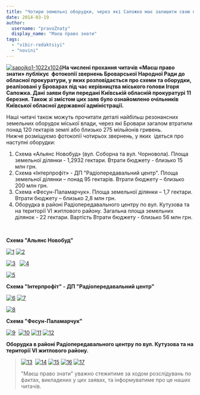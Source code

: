 ```yaml
---
title: "Чотири земельні оборудки, через які Сапожко має залишити свою посаду - ФОТОКОПІЇ"
date: 2014-03-19
author: 
  username: "pravoZnaty"
  display_name: "Маєш право знати"
tags: 
  - "vibir-redaktsiyi"
  - "novini"
---
```


[![sapojko1-1022x1024](https://mpz.brovary.org/wp-content/uploads/2014/03/sapojko1-1022x1024.jpg)](https://mpz.brovary.org/wp-content/uploads/2014/03/sapojko1-1022x1024.jpg)**На числені прохання читачів «Маєш право знати» публікує  фотокопії звернень Броварської Народної Ради до обласної прокуратури, у яких розповідається про схеми та оборудки, реалізовані у Броварах під час керівництва міського голови Ігоря Сапожка. Дані заяви були передані Київській обласній прокуратурі 11 березня. Також зі змістом цих заяв було ознайомлено очільників Київської обласної державної адміністрації.**

Наші читачі також можуть прочитати деталі найбільш резонансних земельних оборудок міської влади, через які Бровари загалом втратили понад 120 гектарів землі або близько 275 мільйонів гривень. Нижче розміщуємо фотокопії чотирьох звернень, у яких  ідеться про наступні оборудки:

1. Схема «Альянс Новобуд» (вул. Соборна та вул. Чорновола). Площа земельної ділянки - 1,2932 гектари. Втрати бюджету - близько 15 млн грн.
2. Схема «Інтерпрофіт» - ДП "Радіопередавальний центр". Площа земельної ділянки – понад 95 гектарів. Втрати бюджету – близько 200 млн грн.
3. Схема «Фесун-Паламарчук». Площа земельної ділянки – 1,7 гектари. Втрати бюджету – близько 2,8 млн грн.
4. Оборудка в районі Радіопередавального центру по вул. Кутузова та на території VI житлового району. Загальна площа земельних ділянок - 22 гектари. Вартість Втрати бюджету - близько 56 млн грн.

 

**Схема "Альянс Новобуд"**

[![1](https://mpz.brovary.org/wp-content/uploads/2014/03/1.jpg)](https://mpz.brovary.org/wp-content/uploads/2014/03/1.jpg) [![2](https://mpz.brovary.org/wp-content/uploads/2014/03/2.jpg)](https://mpz.brovary.org/wp-content/uploads/2014/03/2.jpg)

[![3](https://mpz.brovary.org/wp-content/uploads/2014/03/3.jpg)](https://mpz.brovary.org/wp-content/uploads/2014/03/3.jpg)   [![4](https://mpz.brovary.org/wp-content/uploads/2014/03/4.jpg)](https://mpz.brovary.org/wp-content/uploads/2014/03/4.jpg)

[![5](https://mpz.brovary.org/wp-content/uploads/2014/03/5.jpg)](https://mpz.brovary.org/wp-content/uploads/2014/03/5.jpg)

**Схема "Інтерпрофіт" - ДП "Радіопередавальний центр"**

[![6](https://mpz.brovary.org/wp-content/uploads/2014/03/6.jpg)](https://mpz.brovary.org/wp-content/uploads/2014/03/6.jpg) [![7](https://mpz.brovary.org/wp-content/uploads/2014/03/7.jpg)](https://mpz.brovary.org/wp-content/uploads/2014/03/7.jpg)

[![8](https://mpz.brovary.org/wp-content/uploads/2014/03/8.jpg)](https://mpz.brovary.org/wp-content/uploads/2014/03/8.jpg)

**Схема "Фесун-Паламарчук"**

[![9](https://mpz.brovary.org/wp-content/uploads/2014/03/9.jpg)](https://mpz.brovary.org/wp-content/uploads/2014/03/9.jpg)  [![10](https://mpz.brovary.org/wp-content/uploads/2014/03/10.jpg)](https://mpz.brovary.org/wp-content/uploads/2014/03/10.jpg) [![11](https://mpz.brovary.org/wp-content/uploads/2014/03/11.jpg)](https://mpz.brovary.org/wp-content/uploads/2014/03/11.jpg) [![12](https://mpz.brovary.org/wp-content/uploads/2014/03/12.jpg)](https://mpz.brovary.org/wp-content/uploads/2014/03/12.jpg)

**Оборудка в районі Радіопередавального центру по вул. Кутузова та на території VI житлового району.**

> [![13](https://mpz.brovary.org/wp-content/uploads/2014/03/13.jpg)](https://mpz.brovary.org/wp-content/uploads/2014/03/13.jpg)  [![14](https://mpz.brovary.org/wp-content/uploads/2014/03/14.jpg)](https://mpz.brovary.org/wp-content/uploads/2014/03/14.jpg) [![15](https://mpz.brovary.org/wp-content/uploads/2014/03/15.jpg)](https://mpz.brovary.org/wp-content/uploads/2014/03/15.jpg) [![16](https://mpz.brovary.org/wp-content/uploads/2014/03/16.jpg)](https://mpz.brovary.org/wp-content/uploads/2014/03/16.jpg) [![17](https://mpz.brovary.org/wp-content/uploads/2014/03/17.jpg)](https://mpz.brovary.org/wp-content/uploads/2014/03/17.jpg)
> 
> "Маєш право знати" уважно стежитиме за ходом розслідувань по фактах, викладених у цих заявах, та інформуватиме про це наших читачів.
